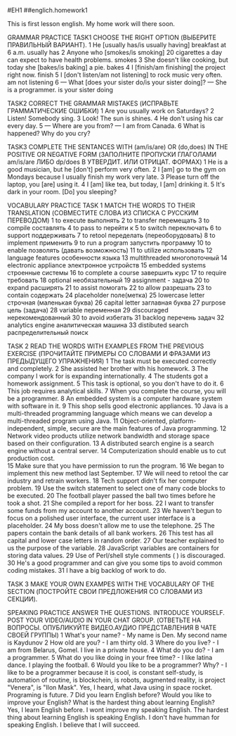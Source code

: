 #EH1
##englich.homework1

This is first lesson english.
My home work will there soon.

GRAMMAR PRACTICE
TASK1
CHOOSE THE RIGHT OPTION (ВЫБЕРИТЕ ПРАВИЛЬНЫЙ ВАРИАНТ).
1 He [usually has/is usually having] breakfast at 6 a.m.
usually has
2 Anyone who [smokes/is smoking] 20 cigarettes a day can expect to have health problems.
smokes
3 She doesn't like cooking, but today she [bakes/is baking] a pie.
bakes
4 I [finish/am finishing] the project right now.
finish
5 I [don't listen/am not listening] to rock music very often.
am not listening
6  — What [does your sister do/is your sister doing]? — She is a programmer.
is your sister doing

TASK2
CORRECT THE GRAMMAR MISTAKES (ИСПРАВЬТЕ ГРАММАТИЧЕСКИЕ ОШИБКИ)
1 Are you usually work on Saturdays?
2 Listen! Somebody sing.
3 Look! The sun is shines.
4 He don't using his car every day.
5 — Where are you from? — I am from Canada.
6 What is happened? Why do you cry?

TASK3
COMPLETE THE SENTANCES WITH (am/is/are) OR (do,does) IN THE POSITIVE OR NEGATIVE FORM (ЗАПОЛНИТЕ ПРОПУСКИ ГЛАГОЛАМИ am/is/are ЛИБО dp/does В УТВЕРДИТ. ИЛИ ОТРИЦАТ. ФОРМАХ)
1 He is a good musician, but he [don't] perform very often.
2 I [am] go to the gym on Mondays because I usually finish my work very late.
3 Please turn off the laptop, you [are] using it.
4 I [am] like tea, but today, I [am] drinking it.
5 It's dark in your room. [Do] you sleeping?

VOCABULARY PRACTICE
TASK 1
MATCH THE WORDS TO THEIR TRANSLATION (СОВМЕСТИТЕ СЛОВА ИЗ СПИСКА С РУССКИМ ПЕРЕВОДОМ)
1 to execute  выполнять
2 to transfer перемещать
3 to compile   составлять
4 to pass to перейти к
5 to switch переключать
6 to support поддерживать
7 to retool переделать (переоборудовать)
8 to implement применить
9 to run a program запустить программу
10 to enable позволять (давать возможность)
11 to utilize использовать
12 language features особенности языка
13 multithreaded многопоточный
14 electronic appliance электронное устройств
15 embedded systems строенные системы
16 to complete a course завершить курс
17 to require  требовать
18 optional необязательный
19 assignment - задача
20 to expand расширять
21 to assist помогать
22 to allow разрешать
23 to contain содержать
24 placeholder поле(метка)
25 lowercase letter строчная (маленькая буква)
26 capital letter  заглавная буква
27 purpose цель (задача)
28 variable переменная
29 discouraged нерекомендованный
30 to avoid избегать
31 backlog  перечень задач
32 analytics engine аналитическая машина
33 distibuted search  распределительный поиск

TASK 2
READ THE WORDS WITH EXAMPLES FROM THE PREVIOUS EXERCISE (ПРОЧИТАЙТЕ ПРИМЕРЫ СО СЛОВАМИ И ФРАЗАМИ ИЗ ПРЕДЫДУЩЕГО УПРАЖНЕНИЯ) 
1 The task must be executed correctly and completely. 
2 She assisted her brother with his homework. 
3 The company I work for is expanding internationally.
4 The students got a homework assignment.
5 This task is optional, so you don't have to do it. 
6 This job requires analytical skills.
7 When you complete the course, you will be a programmer. 
8 An embedded system is a computer hardware system with software in it.
9 This shop sells good electronic appliances. 
10 Java is a multi-threaded programming language which means we can develop a multi-threaded program using Java.
11 Object-oriented, platform-independent, simple, secure are the main features of Java programming. 
12 Network video products utilize network bandwidth and storage space based on their configuration. 
13  A distributed search engine is a search engine without a central server.
14 Computerization should enable us to cut production cost.  
15 Make sure that you have permission to run the program. 
16 We began to implement this new method last September.
17  We will need to retool the car industry and retrain workers. 
18 Tech support didn't fix her computer problem.
19 Use the switch statement to select one of many code blocks to be executed.
20 The football player passed the ball two times before he took a shot. 
21 She compiled a report for her boss. 
22  I want to transfer some funds from my account to another account.
23 We haven't begun to focus on a polished user interface, the current user interface is a placeholder.
24 My boss doesn't allow me to use the telephone.
25 The papers contain the bank details of all bank workers.
26 This test has all capital and lower case letters in random order.
27 Our teacher explained to us the purpose of the variable. 
28 JavaScript variables are containers for storing data values.
29 Use of Perl/shell style comments ( ) is discouraged.
30 He's a good programmer and can give you some tips to avoid common coding mistakes. 
31 I have a big backlog of work to do.

TASK 3
MAKE YOUR OWN EXAMPES WITH THE VOCABULARY OF THE SECTION (ПОСТРОЙТЕ СВОИ ПРЕДЛОЖЕНИЯ СО СЛОВАМИ ИЗ СЕКЦИИ). 


SPEAKING PRACTICE
ANSWER THE QUESTIONS. INTRODUCE YOURSELF. POST YOUR VIDEO/AUDIO IN YOUR CHAT GROUP. (ОТВЕТЬТЕ НА ВОПРОСЫ. ОПУБЛИКУЙТЕ ВИДЕО.АУДИО ПРЕДСТАВЛЕНИЯ В ЧАТЕ СВОЕЙ ГРУППЫ)
1 What's your name? - My name is Den. My second name is Kaydunov
2 How old are you? - I am thirty old.
3 Where do you live? - I am from Belarus, Gomel. I live in a private house.
4 What do you do? - I am a programmer.
5 What do you like doing in your free time? - I like latina dance. I playing the football.
6 Would you like to be a programmer? Why? - I like to be a programmer because it is cool, is 
constant self-study, is automation of routine, is blockchein, is robots, 
augmented reality, is project "Venera", is "Ilon Mask". Yes, I heard, what Java using in 
space rocket. Programing is future.
7 Did you learn English before? Would you like to improve your English? What is the hardest thing about learning English?
Yes, I learn English before. I wont improve my speaking English. The hardest thing about learning English is speaking English.
I don't have humman for speaking English. I believe that I will succeed.
